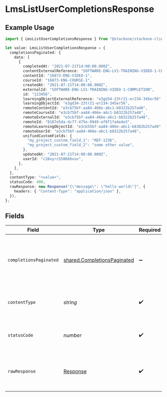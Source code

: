 # LmsListUserCompletionsResponse

## Example Usage

```typescript
import { LmsListUserCompletionsResponse } from "@stackone/stackone-client-ts/sdk/models/operations";

let value: LmsListUserCompletionsResponse = {
  completionsPaginated: {
    data: [
      {
        completedAt: "2021-07-21T14:00:00.000Z",
        contentExternalReference: "SOFTWARE-ENG-LV1-TRAINING-VIDEO-1-CONTENT",
        contentId: "16873-ENG-VIDEO-1",
        courseId: "16873-ENG-COURSE-1",
        createdAt: "2021-07-21T14:00:00.000Z",
        externalId: "SOFTWARE-ENG-LV1-TRAINING-VIDEO-1-COMPLETION",
        id: "123456",
        learningObjectExternalReference: "e3gd34-23tr21-er234-345er56",
        learningObjectId: "e3gd34-23tr21-er234-345er56",
        remoteContentId: "e3cb75bf-aa84-466e-a6c1-b8322b257a48",
        remoteCourseId: "e3cb75bf-aa84-466e-a6c1-b8322b257a48",
        remoteExternalId: "e3cb75bf-aa84-466e-a6c1-b8322b257a48",
        remoteId: "8187e5da-dc77-475e-9949-af0f1fa4e4e3",
        remoteLearningObjectId: "e3cb55bf-aa84-466e-a6c1-b8302b257a49",
        remoteUserId: "e3cb75bf-aa84-466e-a6c1-b8322b257a48",
        unifiedCustomFields: {
          "my_project_custom_field_1": "REF-1236",
          "my_project_custom_field_2": "some other value",
        },
        updatedAt: "2021-07-21T14:00:00.000Z",
        userId: "c28xyrc55866bvuv",
      },
    ],
  },
  contentType: "<value>",
  statusCode: 400,
  rawResponse: new Response("{\"message\": \"hello world\"}", {
    headers: { "Content-Type": "application/json" },
  }),
};
```

## Fields

| Field                                                                             | Type                                                                              | Required                                                                          | Description                                                                       |
| --------------------------------------------------------------------------------- | --------------------------------------------------------------------------------- | --------------------------------------------------------------------------------- | --------------------------------------------------------------------------------- |
| `completionsPaginated`                                                            | [shared.CompletionsPaginated](../../../sdk/models/shared/completionspaginated.md) | :heavy_minus_sign:                                                                | The completions with for the users with the given identifier were retrieved.      |
| `contentType`                                                                     | *string*                                                                          | :heavy_check_mark:                                                                | HTTP response content type for this operation                                     |
| `statusCode`                                                                      | *number*                                                                          | :heavy_check_mark:                                                                | HTTP response status code for this operation                                      |
| `rawResponse`                                                                     | [Response](https://developer.mozilla.org/en-US/docs/Web/API/Response)             | :heavy_check_mark:                                                                | Raw HTTP response; suitable for custom response parsing                           |